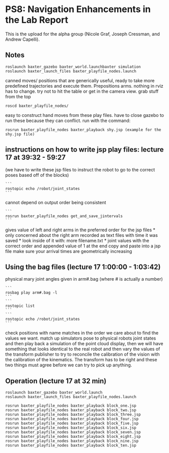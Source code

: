 # PS8: Navigation Enhancements in the Lab Report
This is the upload for the alpha group (Nicole Graf, Joseph Cressman, and Andrew Capelli).

## Notes 
```
roslaunch baxter_gazebo baxter_world.launchbaxter simulation
roslaunch baxter_launch_files baxter_playfile_nodes.launch 
```
canned moves/ positions that are generically useful, ready to take more predefined trajectories 		and execute them. Prepositions arms. nothing in rviz has to change. try not to hit the table or 		get in the camera view. grab stuff from the top

```
roscd baxter_playfile_nodes/ 
```
easy to construct hand moves from these play files. have to close gazebo to run these because 	they can conflict. run with the command:
```
rosrun baxter_playfile_nodes baxter_playback shy.jsp (example for the shy.jsp file)
```

## instructions on how to write jsp play files: lecture 17 at 39:32 - 59:27
(we have to write these jsp files to instruct the robot to go to the correct poses based off of the blocks)

	```
	rostopic echo /robot/joint_states
	```
	
cannot depend on output order being consistent

	```
	rosrun baxter_playfile_nodes get_and_save_jintervals
	```
	
gives value of left and right arms in the preferred order for the jsp files
	* only concerned about the right arm
recorded as text files with time it was saved
	* look inside of it with: more filename.txt
	  * joint values with the correct order and appended value of 1 at the end
copy and paste into a jsp file
make sure your arrival times are geometrically increasing
			
## Using the bag files (lecture 17 1:00:00 - 1:03:42)
physical mary joint angles given in arm#.bag (where # is actually a number)

	```
	rosbag play arm#.bag -l
	```
	```
	rostopic list
	```
	```
	rostopic echo /robot/joint_states
	```
	
check positions with name matches in the order we care about to find the values we want. 
match up simulators pose to physical robots joint states and then play back a simulation of 		the point cloud display, then we will have something that looks identical to the real robot 			and 	then 	vary the values of the transform publisher	to try to reconcile the calibration of 			the vision 	with the calibration of the kinematics.  The transform has to be right and these 			two things must agree before we can try to pick up anything.
			
## Operation (lecture 17 at 32 min) 
```
roslaunch baxter_gazebo baxter_world.launch 
roslaunch baxter_launch_files baxter_playfile_nodes.launch 
```
```
rosrun baxter_playfile_nodes baxter_playback block_one.jsp
rosrun baxter_playfile_nodes baxter_playback block_two.jsp
rosrun baxter_playfile_nodes baxter_playback block_three.jsp
rosrun baxter_playfile_nodes baxter_playback block_four.jsp
rosrun baxter_playfile_nodes baxter_playback block_five.jsp
rosrun baxter_playfile_nodes baxter_playback block_six.jsp
rosrun baxter_playfile_nodes baxter_playback block_seven.jsp
rosrun baxter_playfile_nodes baxter_playback block_eight.jsp
rosrun baxter_playfile_nodes baxter_playback block_nine.jsp
rosrun baxter_playfile_nodes baxter_playback block_ten.jsp
```

